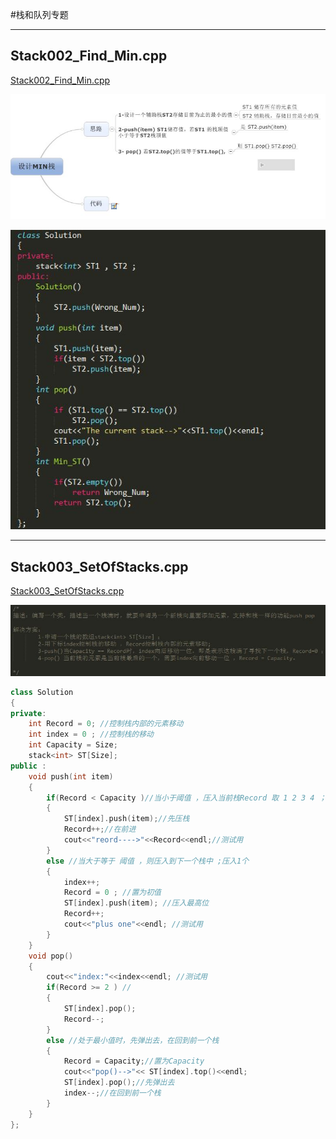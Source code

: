 #栈和队列专题


----------
## Stack002_Find_Min.cpp ##
[Stack002_Find_Min.cpp][1]

![Stack002_Find_Min_xmind][2]

![Stack002_Find_Min_code][3]


----------
## Stack003_SetOfStacks.cpp ##
[Stack003_SetOfStacks.cpp][4]

![Solution_pic][5]


```c++
class Solution
{
private:
    int Record = 0; //控制栈内部的元素移动
    int index = 0 ; //控制栈的移动
    int Capacity = Size;
    stack<int> ST[Size];
public :
    void push(int item)
    {
        if(Record < Capacity )//当小于阈值 ，压入当前栈Record 取 1 2 3 4 ；压入Capacity-1个
        {
            ST[index].push(item);//先压栈
            Record++;//在前进
            cout<<"reord---->"<<Record<<endl;//测试用
        }
        else //当大于等于 阈值 ，则压入到下一个栈中 ;压入1个
        {
            index++;
            Record = 0 ; //置为初值
            ST[index].push(item); //压入最高位
            Record++;
            cout<<"plus one"<<endl; //测试用
        }
    }
    void pop()
    {
        cout<<"index:"<<index<<endl; //测试用
        if(Record >= 2 ) //
        {
            ST[index].pop();
            Record--;
        }
        else //处于最小值时，先弹出去，在回到前一个栈
        {
            Record = Capacity;//置为Capacity
            cout<<"pop()-->"<< ST[index].top()<<endl;
            ST[index].pop();//先弹出去
            index--;//在回到前一个栈
        }
    }
};
```


  [1]: https://github.com/waten1992/Cracking_The_Coding_Interview/blob/master/Stack_Queue/Stack002_Find_Min.cpp
  [2]: https://github.com/waten1992/Cracking_The_Coding_Interview/blob/master/Stack_Queue/Image/Stack002_Find_Min_Xmind.JPG
  [3]: https://github.com/waten1992/Cracking_The_Coding_Interview/blob/master/Stack_Queue/Image/Stack002_Find_Min_code.JPG
  [4]: https://github.com/waten1992/Cracking_The_Coding_Interview/blob/master/Stack_Queue/Stack003_SetOfStacks.cpp
  [5]: https://github.com/waten1992/Cracking_The_Coding_Interview/blob/master/Stack_Queue/Image/Stack003_SetOfStacks_Solution.JPG
